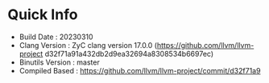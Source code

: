 # Quick Info
* Build Date : 20230310
* Clang Version : ZyC clang version 17.0.0 (https://github.com/llvm/llvm-project d32f71a91a432db2d9ea32694a8308534b6697ec)
* Binutils Version : master
* Compiled Based : https://github.com/llvm/llvm-project/commit/d32f71a9

